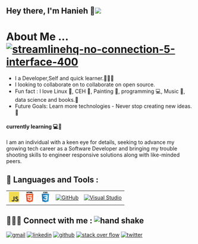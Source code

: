
<h2 align="30px">Hey there, I'm Hanieh 🦖<img src="https://media.giphy.com/media/hvRJCLFzcasrR4ia7z/giphy.gif" width="5"> </h2> 

# About Me ...  <a href="#">![streamlinehq-no-connection-5-interface-400](https://user-images.githubusercontent.com/105555666/195209989-b42b71d9-a766-479c-a83e-7b8e7e121304.PNG) </a> 

- I a Developer,Self and quick learner.👩🏼‍💻
- I looking to collaborate on to collaborate on open source.
- Fun fact : I love Linux 🐧, CEH 🤍, Painting 🎨, programming 💻, Music 🎹, data science and books.🚀
- Future Goals: Learn more technologies - Never stop creating new ideas.🦾
<h4> currently learning 💻📖</h4>
 I am an individual with a keen eye for details, seeking to advance my growing tech career as a Software Developer and bringing my trouble shooting skills to engineer responsive solutions along with like-minded peers.

 ## 🤖 Languages and Tools : 
 <table>
    <tbody>
        <tr>
            <td><a href="#"><img alt="JavaScript" title="JavaScript" height="28px"
                        src="https://raw.githubusercontent.com/github/explore/80688e429a7d4ef2fca1e82350fe8e3517d3494d/topics/javascript/javascript.png" /></a>
            </td>
            <td><a href="#"><img alt="HTML5" title="HTML5" height="28px"
                        src="https://raw.githubusercontent.com/github/explore/80688e429a7d4ef2fca1e82350fe8e3517d3494d/topics/html/html.png" /></a>
            </td>
            <td><a href="#"><img alt="CSS3" title="CSS3" height="28px"
                        src="https://raw.githubusercontent.com/github/explore/80688e429a7d4ef2fca1e82350fe8e3517d3494d/topics/css/css.png" /></a>
            </td>
            <td><a href="#"><img alt="GitHub" title="GitHub" height="28px"
                        src="https://i.imgur.com/DZgetVv.png" /></a>
            </td>
            <td><a href="#"><img alt="Visual Studio" title="Visual Studio Code" height="28px"
                       src="https://img.icons8.com/fluent/48/000000/visual-studio-code-2019.png" /></a></td>
      
</table>
  
## 🙋🏼‍♀️ Connect with me : <img src="gifs/handshake.gif" alt="hand shake" width="45px"/>
[<img src="https://img.icons8.com/doodle/344/gmail.png" alt="gmail" width="40px"/>](http://Banafshe.Sadeghi@cscore.io)
[<img src="https://img.icons8.com/doodle/40/000000/linkedin--v2.png" alt="linkedin" width="40px"/>](https://www.linkedin.com/in/banafsheh-sadeghi-750a9023a/)
[<img src="https://img.icons8.com/doodle/40/000000/github--v1.png" alt="github" width="40px"/>](https://github.com/banfshesadeghi)
[<img src="https://img.icons8.com/external-tal-revivo-color-tal-revivo/2x/external-stack-overflow-is-a-question-and-answer-site-for-professional-logo-color-tal-revivo.png" alt="stack over flow" width="40px" height="35px"/>](https://stackoverflow.com/users/19121764/banafsheh-sadeghi)
[<img src="https://img.icons8.com/doodle/1x/twitter-squared--v2.png" alt="twitter" width="40px"/>](https://twitter.com/sadeghiiw_)





<!---
banfshesadeghi/banfshesadeghi is a ✨ special ✨ repository because its `README.md` (this file) appears on your GitHub profile.
You can click the Preview link to take a look at your changes.
--->
